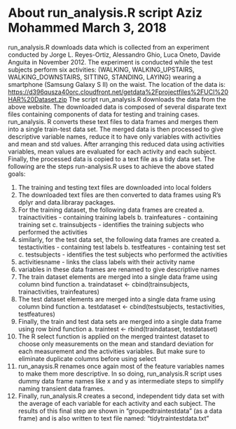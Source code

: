 About run_analysis.R script
Aziz Mohammed
March 3, 2018
==================================================================
run_analysis.R downloads data which is collected from an experiment conducted by Jorge L. Reyes-Ortiz, Alessandro Ghio, Luca Oneto, Davide Anguita in November 2012. The experiment is conducted while the test subjects perform six activities: (WALKING, WALKING_UPSTAIRS, WALKING_DOWNSTAIRS, SITTING, STANDING, LAYING) wearing a smartphone (Samsung Galaxy S II) on the waist.
The location of the data is:
https://d396qusza40orc.cloudfront.net/getdata%2Fprojectfiles%2FUCI%20HAR%20Dataset.zip
The script run_analysis.R downloads the data from the above website. The downloaded data is composed of several disparate text files containing components of data for testing and training cases. run_analysis. R converts these text files to data frames and merges them into a single train-test data set. The merged data is then processed to give descriptive variable names, reduce it to have only variables with activities and mean and std values. After arranging this reduced data using activities variables, mean values are evaluated for each activity and each subject. Finally, the processed data is copied to a text file as a tidy data set. The following are the steps run-analysis.R uses to achieve the above stated  goals:
1.	The training and testing text files are downloaded into local folders
2.	The downloaded text files are then converted to data frames using R’s dplyr and data.libraray packages.
3.	For the training dataset, the following data frames are created
a.	trainactivities - containing training labels
b.	trainfeatures - containing training set 
c.	trainsubjects - identifies the training subjects who performed the activities
4.	similarly, for the test data set, the following data frames are created
a.	testactivities - containing test labels
b.	testfeatures - containing test set
c.	testsubjects - identifies the test subjects who performed the activities 
5.	activitiesname - links the class labels with their activity name
6.	variables in these data frames are renamed to give descriptive names 
7.	The train dataset elements are merged into a single data frame using column bind function
a.	traindataset <- cbind(trainsubjects, trainactivities, trainfeatures)
8.	The test dataset elements are merged into a single data frame using column bind function 
a.	testdataset <- cbind(testsubjects, testactivities, testfeatures)
9.	Finally, the train and test data sets are merged into a single data frame using row bind function
a.	traintest <- rbind(traindataset, testdataset)
10.	The R select function is applied on the merged traintest dataset to choose only measurements on the mean and standard deviation for each measurement and the activities variables. But make sure to eliminate duplicate columns before using select
11.	run_anaysis.R renames once again most of the feature variables names to make them more descriptive. In so doing, run_analysis.R script uses dummy data frame names like x and y as intermediate steps to simplify naming transient data frames.
12.	Finally, run_analysis.R creates a second, independent tidy data set with the average of each variable for each activity and each subject. The results of this final step are shown in “groupedtraintestdata” (as a data frame) and is also written to text file named: “tidytraintestdata.txt”

